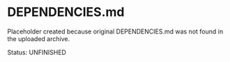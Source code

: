 # DEPENDENCIES.md

Placeholder created because original DEPENDENCIES.md was not found in the uploaded archive.

Status: UNFINISHED

